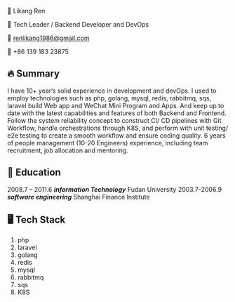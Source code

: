 👨 Likang Ren

🚀 Tech Leader / Backend Developer and DevOps

📧 renlikang1986@gmail.com

📱 +86 139 183 23875

## 🔥 Summary
I have 10+ year‘s solid experience in development and devOps.
 I used to employ technologies  such as php, golang, mysql, redis, rabbitmq, sqs, laravel build Web app and WeChat Mini Program and Apps. And keep up to date with the latest capabilities and features of both Backend and Frontend. Follow the system reliability concept to construct CI/ CD pipelines with Git Workflow, handle orchestrations through K8S, and perform with unit testing/ e2e testing to create a smooth workflow and ensure coding quality. 
6 years of people management (10-20 Engineers) experience, including team recruitment, job allocation and mentoring.

## 🏫 Education
2008.7 – 2011.6   ***information Technology***  Fudan University
2003.7-2006.9   ***software engineering***  Shanghai Finance Institute

## 🖥️ Tech Stack
1. php
2. laravel
3. golang
4. redis
5. mysql
6. rabbitmq
7. sqs
8. K8S
